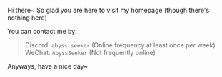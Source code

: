 Hi there~ So glad you are here to visit my homepage (though there's nothing here)

You can contact me by:

> Discord: ```abyss.seeker``` (Online frequency at least once per week)
> WeChat: ```AbyssSeeker``` (Not frequently online)

Anyways, have a nice day~

<!---
Abyss-Seeker/Abyss-Seeker is a ✨ special ✨ repository because its `README.md` (this file) appears on your GitHub profile.
You can click the Preview link to take a look at your changes.
--->
